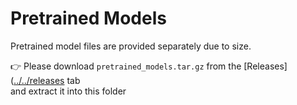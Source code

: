 # Pretrained Models

Pretrained model files are provided separately due to size.

👉 Please download `pretrained_models.tar.gz` from the [Releases]([../../releases](https://github.com/MLAI-Yonsei/MQFP/releases/tag/Pretrained_model) tab  
and extract it into this folder
